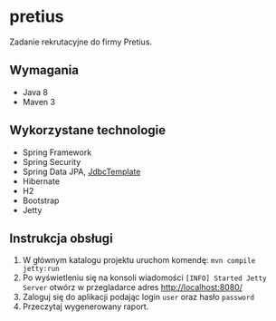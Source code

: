 # pretius
Zadanie rekrutacyjne do firmy Pretius.

## Wymagania
- Java 8
- Maven 3

## Wykorzystane technologie
- Spring Framework
- Spring Security
- Spring Data JPA, [JdbcTemplate][1]
- Hibernate
- H2
- Bootstrap 
- Jetty

## Instrukcja obsługi
1. W głównym katalogu projektu uruchom komendę: `mvn compile jetty:run`  
2. Po wyświetleniu się na konsoli wiadomości `[INFO] Started Jetty Server` otwórz w przegladarce adres
[http://localhost:8080/](http://localhost:8080/)
3. Zaloguj się do aplikacji podając login `user` oraz hasło `password`
4. Przeczytaj wygenerowany raport.

[1]: https://docs.spring.io/spring/docs/current/javadoc-api/org/springframework/jdbc/core/JdbcTemplate.html

